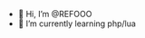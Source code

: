 - 👋 Hi, I’m @REFOOO
- 🌱 I’m currently learning php/lua

<!---
REFOOO/REFOOO is a ✨ special ✨ repository because its `README.md` (this file) appears on your GitHub profile.
You can click the Preview link to take a look at your changes.
--->
